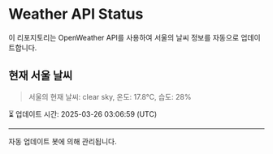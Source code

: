 
# Weather API Status

이 리포지토리는 OpenWeather API를 사용하여 서울의 날씨 정보를 자동으로 업데이트합니다.

## 현재 서울 날씨
> 서울의 현재 날씨: clear sky, 온도: 17.8°C, 습도: 28%

⏳ 업데이트 시간: 2025-03-26 03:06:59 (UTC)

---
자동 업데이트 봇에 의해 관리됩니다.

